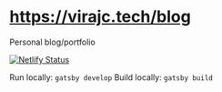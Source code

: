 
# https://virajc.tech/blog

Personal blog/portfolio

[![Netlify Status](https://api.netlify.com/api/v1/badges/6b73cf2f-f66a-43ea-aeab-ea9578bd12cb/deploy-status)](https://app.netlify.com/sites/virajc/deploys)

Run locally: `gatsby develop`
Build locally: `gatsby build`